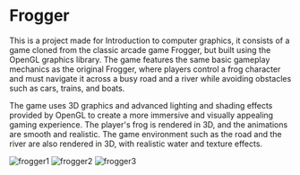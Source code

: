 # Frogger

This is a project made for Introduction to computer graphics, it consists of a game cloned from the classic arcade game Frogger, but built using the OpenGL graphics library. The game features the same basic gameplay mechanics as the original Frogger, where players control a frog character and must navigate it across a busy road and a river while avoiding obstacles such as cars, trains, and boats.

The game uses 3D graphics and advanced lighting and shading effects provided by OpenGL to create a more immersive and visually appealing gaming experience. The player's frog is rendered in 3D, and the animations are smooth and realistic. The game environment such as the road and the river are also rendered in 3D, with realistic water and texture effects.

![frogger1](https://user-images.githubusercontent.com/59084107/215155046-b5196df0-d8a7-41a4-af9c-2a2055413cee.jpg)
![frogger2](https://user-images.githubusercontent.com/59084107/215155066-e64b9023-3aea-4803-803f-d87e946477b6.jpg)
![frogger3](https://user-images.githubusercontent.com/59084107/215155076-35087d21-cd47-4ae6-97cf-e05481ea81c6.jpg)
